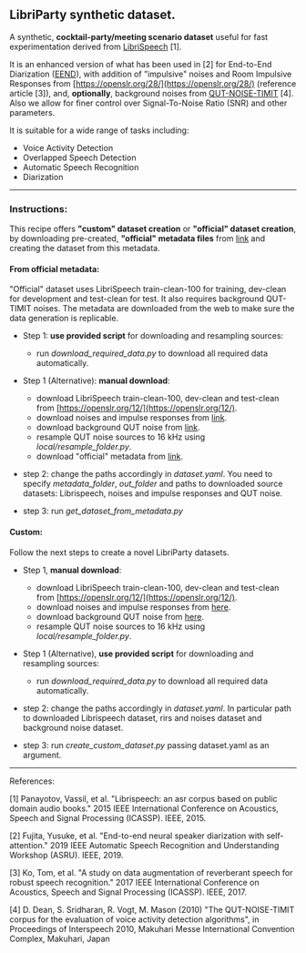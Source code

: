 ## LibriParty synthetic dataset.
A synthetic, **cocktail-party/meeting scenario dataset** useful for fast experimentation derived
from [LibriSpeech](https://openslr.org/12/) [1].

It is an enhanced version of what has been used in [2] for End-to-End Diarization ([EEND](https://github.com/hitachi-speech/EEND)),
with addition of "impulsive" noises and Room Impulsive Responses from [https://openslr.org/28/](https://openslr.org/28/)
(reference article [3]), and,
**optionally**, background noises from [QUT-NOISE-TIMIT](https://github.com/qutsaivt/QUT-NOISE) [4]. Also we allow for finer control
over Signal-To-Noise Ratio (SNR) and other parameters.

It is suitable for a wide range of tasks including:

- Voice Activity Detection
- Overlapped Speech Detection
- Automatic Speech Recognition
- Diarization

---
### Instructions:
This recipe offers **"custom" dataset creation** or **"official" dataset creation**, by downloading pre-created,
**"official" metadata files** from [link](https://www.dropbox.com/s/uwnr62jo8d8urqc/LibriParty.zip) and creating the dataset from this metadata.

#### From official metadata:
"Official" dataset uses LibriSpeech train-clean-100 for training, dev-clean for development and test-clean for test.
It also requires background QUT-TIMIT noises. The metadata are downloaded from the web to make sure the data generation is replicable.

- Step 1:  **use provided script** for downloading and resampling sources:
    - run *download_required_data.py* to download all required data automatically.

- Step 1 (Alternative):  **manual download**:
    - download LibriSpeech train-clean-100, dev-clean and test-clean from [https://openslr.org/12/](https://openslr.org/12/).
    - download noises and impulse responses from [link](https://openslr.org/28/).
    - download background QUT noise from [link](https://github.com/qutsaivt/QUT-NOISE).
    - resample QUT noise sources to 16 kHz using *local/resample_folder.py*.
    - download "official" metadata from [link](https://www.dropbox.com/s/uwnr62jo8d8urqc/LibriParty.zip).

- step 2: change the paths accordingly in *dataset.yaml*.
        You need to specify *metadata_folder*, *out_folder* and paths to downloaded source datasets:
        Librispeech, noises and impulse responses and QUT noise.

- step 3: run *get_dataset_from_metadata.py*

#### Custom:
Follow the next steps to create a novel LibriParty datasets.

- Step 1, **manual download**:
    - download LibriSpeech train-clean-100, dev-clean and test-clean from [https://openslr.org/12/](https://openslr.org/12/).
    - download noises and impulse responses from [here](https://openslr.org/28/).
    - download background QUT noise from [here](https://github.com/qutsaivt/QUT-NOISE).
    - resample QUT noise sources to 16 kHz using *local/resample_folder.py*.

- Step 1 (Alternative), **use provided script** for downloading and resampling sources:
    - run *download_required_data.py* to download all required data automatically.

- step 2: change the paths accordingly in *dataset.yaml*.
           In particular path to downloaded Librispeech dataset,
           rirs and noises dataset and background noise dataset.

- step 3: run *create_custom_dataset.py* passing dataset.yaml as an argument.

---
References:

[1] Panayotov, Vassil, et al. "Librispeech: an asr corpus based on public domain audio books."
2015 IEEE International Conference on Acoustics, Speech and Signal Processing (ICASSP). IEEE, 2015.

[2] Fujita, Yusuke, et al. "End-to-end neural speaker diarization with self-attention."
2019 IEEE Automatic Speech Recognition and Understanding Workshop (ASRU). IEEE, 2019.

[3]  Ko, Tom, et al. "A study on data augmentation of reverberant speech for robust speech recognition."
 2017 IEEE International Conference on Acoustics, Speech and Signal Processing (ICASSP). IEEE, 2017.

[4] D. Dean, S. Sridharan, R. Vogt, M. Mason (2010) "The QUT-NOISE-TIMIT corpus for the evaluation of voice activity detection algorithms",
in Proceedings of Interspeech 2010, Makuhari Messe International Convention Complex, Makuhari, Japan
